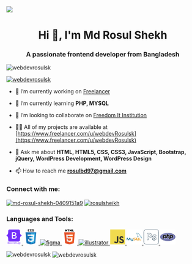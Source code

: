 <img src="https://media.licdn.com/dms/image/v2/D5616AQGU-xkwX-G4aA/profile-displaybackgroundimage-shrink_350_1400/B56ZVoHSlDGoAY-/0/1741208497085?e=1746662400&v=beta&t=NBj5wkKhjN5vLHMw_1mwJ5naqihVFxswsbZPSs8qinE">
<h1 align="center">Hi 👋, I'm Md Rosul Shekh</h1>
<h3 align="center">A passionate frontend developer from Bangladesh</h3>

<p align="left"> <img src="https://komarev.com/ghpvc/?username=webdevrosulsk&label=Profile%20views&color=0e75b6&style=flat" alt="webdevrosulsk" /> </p>

<p align="left"> <a href="https://github.com/ryo-ma/github-profile-trophy"><img src="https://github-profile-trophy.vercel.app/?username=webdevrosulsk" alt="webdevrosulsk" /></a> </p>

- 🔭 I’m currently working on [Freelancer](https://www.freelancer.com/u/webdevRosulsk)

- 🌱 I’m currently learning **PHP, MYSQL**

- 👯 I’m looking to collaborate on [Freedom It Institution](https://freedomitinstitutions.com/)

- 👨‍💻 All of my projects are available at [https://www.freelancer.com/u/webdevRosulsk](https://www.freelancer.com/u/webdevRosulsk)

- 💬 Ask me about **HTML, HTML5, CSS, CSS3, JavaScript, Bootstrap, jQuery, WordPress Development, WordPress Design**

- 📫 How to reach me **rosulbd97@gmail.com**

<h3 align="left">Connect with me:</h3>
<p align="left">
<a href="https://linkedin.com/in/md-rosul-shekh-0409151a9" target="blank"><img align="center" src="https://raw.githubusercontent.com/rahuldkjain/github-profile-readme-generator/master/src/images/icons/Social/linked-in-alt.svg" alt="md-rosul-shekh-0409151a9" height="30" width="40" /></a>
<a href="https://fb.com/rosulsheikh" target="blank"><img align="center" src="https://raw.githubusercontent.com/rahuldkjain/github-profile-readme-generator/master/src/images/icons/Social/facebook.svg" alt="rosulsheikh" height="30" width="40" /></a>
</p>

<h3 align="left">Languages and Tools:</h3>
<p align="left"> <a href="https://getbootstrap.com" target="_blank" rel="noreferrer"> <img src="https://raw.githubusercontent.com/devicons/devicon/master/icons/bootstrap/bootstrap-plain-wordmark.svg" alt="bootstrap" width="40" height="40"/> </a> <a href="https://www.w3schools.com/css/" target="_blank" rel="noreferrer"> <img src="https://raw.githubusercontent.com/devicons/devicon/master/icons/css3/css3-original-wordmark.svg" alt="css3" width="40" height="40"/> </a> <a href="https://www.figma.com/" target="_blank" rel="noreferrer"> <img src="https://www.vectorlogo.zone/logos/figma/figma-icon.svg" alt="figma" width="40" height="40"/> </a> <a href="https://www.w3.org/html/" target="_blank" rel="noreferrer"> <img src="https://raw.githubusercontent.com/devicons/devicon/master/icons/html5/html5-original-wordmark.svg" alt="html5" width="40" height="40"/> </a> <a href="https://www.adobe.com/in/products/illustrator.html" target="_blank" rel="noreferrer"> <img src="https://www.vectorlogo.zone/logos/adobe_illustrator/adobe_illustrator-icon.svg" alt="illustrator" width="40" height="40"/> </a> <a href="https://developer.mozilla.org/en-US/docs/Web/JavaScript" target="_blank" rel="noreferrer"> <img src="https://raw.githubusercontent.com/devicons/devicon/master/icons/javascript/javascript-original.svg" alt="javascript" width="40" height="40"/> </a> <a href="https://www.mysql.com/" target="_blank" rel="noreferrer"> <img src="https://raw.githubusercontent.com/devicons/devicon/master/icons/mysql/mysql-original-wordmark.svg" alt="mysql" width="40" height="40"/> </a> <a href="https://www.photoshop.com/en" target="_blank" rel="noreferrer"> <img src="https://raw.githubusercontent.com/devicons/devicon/master/icons/photoshop/photoshop-line.svg" alt="photoshop" width="40" height="40"/> </a> <a href="https://www.php.net" target="_blank" rel="noreferrer"> <img src="https://raw.githubusercontent.com/devicons/devicon/master/icons/php/php-original.svg" alt="php" width="40" height="40"/> </a> </p>

<p><img align="left" src="https://github-readme-stats.vercel.app/api/top-langs?username=webdevrosulsk&show_icons=true&locale=en&layout=compact" alt="webdevrosulsk" /></p>

<p>&nbsp;<img align="center" src="https://github-readme-stats.vercel.app/api?username=webdevrosulsk&show_icons=true&locale=en" alt="webdevrosulsk" /></p>
